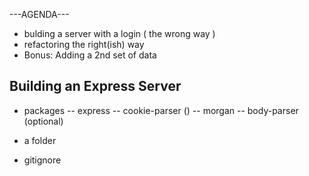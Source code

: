 ---AGENDA---

- bulding a server with a login ( the wrong way )
- refactoring the right(ish) way
- Bonus: Adding a 2nd set of data


## Building an Express Server 

- packages
  -- express
  -- cookie-parser ()
  -- morgan
  -- body-parser (optional)

- a folder

- gitignore 